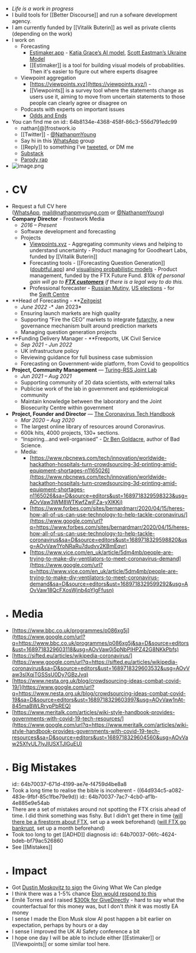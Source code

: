 - *Life is a work in progress*
- I build tools for [[Better Discourse]] and run a sofware development agency.
- I am currently funded by [[Vitalik Buterin]] as well as private clients (depending on the work)
- I work on
	- Forecasting
		- [Estimaker.app](https://estimaker.app/) - [Katja Grace’s AI model](https://estimaker.app/projects/10da8a56-634e-490d-8856-42c7954be2ac), [Scott Eastman’s Ukraine Model](https://estimaker.app/projects/9307d24b-af14-4e54-a827-9a62d827eb80)
		- [[Estimaker]] is a tool for building visual models of probabilities. Then it's easier to figure out where experts disagree
	- Viewpoint aggregation
		- [https://viewpoints.xyz](https://viewpoints.xyz/) -
		- [[Viewpoints]] is a survey tool where the statements change as users use it, aiming to move from uncertain statements to those people can clearly agree or disagree on
	- Podcasts with experts on important issues
		- [Odds and Ends](https://www.youtube.com/watch?v=K0rr7hDNWs4&list=PLAA8NhPG-VO_PnBm3EkxGYObLIMs4r2wZ)
- You can find me on
  id:: 64b8134e-4368-458f-86c3-556d791edc99
	- nathan[@]frostwork.io
	- [[Twitter]] - [@NathanpmYoung](https://www.google.com/url?q=https://twitter.com/NathanPMYoung&sa=D&source=editors&ust=1689718329577483&usg=AOvVaw3Wefpf9_J5d-IEe56dgCOv)
	- Say hi in this [WhatsApp](https://www.google.com/url?q=https://chat.whatsapp.com/Lr2cFoiYYnHAO8JR3jNFHL&sa=D&source=editors&ust=1689718329577971&usg=AOvVaw12NVmgFsKP23VUS1vlVUGh) group
	- [[Reply]] to something I’ve [tweeted](https://www.google.com/url?q=https://twitter.com/NathanpmYoung&sa=D&source=editors&ust=1689718329578428&usg=AOvVaw0YCWqOK1UfNqV443zkcmQq), or DM me
	- [Substack](https://www.google.com/url?q=https://nathanpmyoung.substack.com/&sa=D&source=editors&ust=1689718329578859&usg=AOvVaw1nTUher5aR39DGaFEVyyOs)
	- [Parody rap](https://www.google.com/url?q=https://www.youtube.com/user/deltaTtv&sa=D&source=editors&ust=1689718329579255&usg=AOvVaw0QDIei16jecJdhRkXm2USe)
- ![image.png](../assets/image_1689785034652_0.png)
- # CV
- Request a full CV here ([WhatsApp](https://www.google.com/url?q=https://chat.whatsapp.com/KOP4sqvL2oL4UA5yn7jxsF&sa=D&source=editors&ust=1689718329589648&usg=AOvVaw1zf3GGuIozEy5x-Jj-mg12), [mail@nathanpmyou](mailto:mail@nathanpmyoung.com)n[g.com](mailto:mail@nathanpmyoung.com) or [@NathanpmYoung](https://www.google.com/url?q=https://twitter.com/NathanPMYoung&sa=D&source=editors&ust=1689718329590353&usg=AOvVaw3j1fv7A3XZW4j4BFpiDFOo))
- **Company Director** - Frostwork Media
	- *2016 – Present*
	- Software development and forecasting
	- Projects
		- [Viewpoints.xyz](https://www.google.com/url?q=http://viewpoints.xyz&sa=D&source=editors&ust=1689718329591258&usg=AOvVaw3zCxC4v7ihPsUJGBIwU8i8) - Aggregating community views and helping to understand uncertainty - Product managing for Goodheart Labs, funded by [[Vitalik Buterin]]
		- Forecasting tools - [[Forecasting Question Generation]] ([doubtful.app](https://www.google.com/url?q=https://doubtful.app/&sa=D&source=editors&ust=1689718329591622&usg=AOvVaw2o1Z29d0DEmxtxjrEFFZlb)) and [visualising probabilistic models](https://www.google.com/url?q=https://probability-graph.predictionlab.org/&sa=D&source=editors&ust=1689718329591993&usg=AOvVaw0MSDUI6AstXxfaWzn34c8Q) - Product management, funded by the FTX Future Fund. *$10k of personal gain will go to **[FTX customers](https://www.google.com/url?q=https://twitter.com/NathanpmYoung/status/1625825225131626498&sa=D&source=editors&ust=1689718329592375&usg=AOvVaw12RinvRATH0KwNYpKJm-T9)** if there is a legal way to do this.*
		- Professional forecaster - [Russian Mutiny](https://www.google.com/url?q=https://www.swiftcentre.org/russia-liveblog/&sa=D&source=editors&ust=1689718329592856&usg=AOvVaw0WFaW7Fzoz9HC-O4wE9iII), [US elections](https://www.google.com/url?q=https://www.swiftcentre.org/can-biden-win-in-2024/&sa=D&source=editors&ust=1689718329593152&usg=AOvVaw1jCchi3h5m0O5MLKcuLNb7) - for the [Swift Centre](https://www.google.com/url?q=https://www.swiftcentre.org/&sa=D&source=editors&ust=1689718329593441&usg=AOvVaw0XrbNU2e3NN4EcscAIarHd)
- **Head of Forecasting - **[Zeitgeist](https://www.google.com/url?q=https://zeitgeist.pm/&sa=D&source=editors&ust=1689718329593845&usg=AOvVaw3d46nW6pOlTZtkKvMthQi9)
	- *June 2022 -** Jan 2023*
	- Ensuring launch markets are high quality
	- Supporting “Fire the CEO” markets to integrate [futarchy](https://www.google.com/url?q=https://en.wikipedia.org/wiki/Futarchy%23:~:text%3DFutarchy%2520is%2520a%2520form%2520of,as%2520a%2520buzzword%2520of%25202008.&sa=D&source=editors&ust=1689718329594635&usg=AOvVaw34fYHZSvlTTW1gjT_SCc6G), a new governance mechanism built around prediction markets
	- Managing question generation projects
- **Funding Delivery Manager - **Freeports, UK Civil Service
	- *Sep 2021 - Jun 2022*
	- UK infrastructure policy
	- Reviewing guidance for full business case submission
	- Forecasting on Government-wide platform, from Covid to geopolitics
- **Project, Community Management** — [Turing-RSS Joint Lab](https://www.google.com/url?q=https://www.turing.ac.uk/research/research-projects/new-partnership-between-alan-turing-institute-and-royal-statistical&sa=D&source=editors&ust=1689718329595911&usg=AOvVaw0VER7eyYez-_LSnqFLD2Td)
	- *Jun 2021 – Aug 2021*
	- Supporting community of 20 data scientists, with external talks
	- Publicise work of the lab in government and epidemiological community
	- Maintain knowledge between the laboratory and the Joint Biosecurity Centre within government
- **Project, Founder and Director** — [The Coronavirus Tech Handbook](https://www.google.com/url?q=https://coronavirustechhandbook.com&sa=D&source=editors&ust=1689718329596948&usg=AOvVaw2aF2x6eh0uTZwREcftrhT7)
	- *Mar 2020 – Aug 2020*
	- The largest online library of resources around Coronavirus.
	- 600k hits, 4000 projects, 130+ sections.
	- “Inspiring...and well-organised” - [Dr Ben Goldacre](https://www.google.com/url?q=https://twitter.com/bengoldacre/status/1238517125318422529&sa=D&source=editors&ust=1689718329597717&usg=AOvVaw1cyR1qnMWx1newGu7kdiw9), author of Bad Science.
	- Media:
		- [https://www.nbcnews.com/tech/innovation/worldwide-hackathon-hospitals-turn-crowdsourcing-3d-printing-amid-equipment-shortages-n1165026](https://www.nbcnews.com/tech/innovation/worldwide-hackathon-hospitals-turn-crowdsourcing-3d-printing-amid-equipment-shortages-n1165026&sa=D&source=editors&ust=1689718329598323&usg=AOvVaw3WM8WTKwfZwjFZa-yXlKKi)
		- [https://www.forbes.com/sites/bernardmarr/2020/04/15/heres-how-all-of-us-can-use-technology-to-help-tackle-coronavirus/](https://www.google.com/url?q=https://www.forbes.com/sites/bernardmarr/2020/04/15/heres-how-all-of-us-can-use-technology-to-help-tackle-coronavirus&sa=D&source=editors&ust=1689718329598820&usg=AOvVaw1YoNRaRu7dudvv2KBmEqvr)
		- [https://www.vice.com/en_uk/article/5dm4mb/people-are-trying-to-make-diy-ventilators-to-meet-coronavirus-demand](https://www.google.com/url?q=https://www.vice.com/en_uk/article/5dm4mb/people-are-trying-to-make-diy-ventilators-to-meet-coronavirus-demand&sa=D&source=editors&ust=1689718329599292&usg=AOvVaw18QcFXosWjnb4pYIgFfusn)
- # Media
- [https://www.bbc.co.uk/programmes/p086xg5j](https://www.google.com/url?q=https://www.bbc.co.uk/programmes/p086xg5j&sa=D&source=editors&ust=1689718329603118&usg=AOvVaw0j5pNbPIHPZ42G8NKkPbfs)
- [https://sifted.eu/articles/wikipedia-coronavirus/](https://www.google.com/url?q=https://sifted.eu/articles/wikipedia-coronavirus&sa=D&source=editors&ust=1689718329603532&usg=AOvVaw3slXqjTGSSsU0Dy7GBzJvq)
- [https://www.nesta.org.uk/blog/crowdsourcing-ideas-combat-covid-19/](https://www.google.com/url?q=https://www.nesta.org.uk/blog/crowdsourcing-ideas-combat-covid-19&sa=D&source=editors&ust=1689718329603997&usg=AOvVaw1nAt-845maBWLRrypPbREQ)
- [https://www.meritalk.com/articles/wiki-style-handbook-provides-governments-with-covid-19-tech-resources/](https://www.google.com/url?q=https://www.meritalk.com/articles/wiki-style-handbook-provides-governments-with-covid-19-tech-resources&sa=D&source=editors&ust=1689718329604560&usg=AOvVaw25XfyUL7lyJIUSXTJlGuEU)
- # Big Mistakes
  id:: 64b70037-671d-4199-ae7e-f4759d4be8a8
- Took a long time to realise the bible is incoherent - ((64d934c5-a082-483e-9fbf-85c1fbe79e9d))
  id:: 64b70037-7ac7-4cb0-af1b-4e885e9e54ab
- There are a set of mistakes around not spotting the FTX crisis ahead of time. I did think something was fishy. But I didn’t get there in time ([will there be a firestorm about FTX](https://www.google.com/url?q=https://manifold.markets/NathanpmYoung/media-firestorm-about-sbf-before-20&sa=D&source=editors&ust=1689718329605338&usg=AOvVaw28KzK22RcWJ4xX05Xgy_Bv), set up a week beforehand) ([will FTX go bankrupt](https://www.google.com/url?q=https://manifold.markets/NathanpmYoung/will-ftx-go-bankrupt-before-2024&sa=D&source=editors&ust=1689718329605735&usg=AOvVaw3Ris7DqkQLzKmB41EugPCh), set up a month beforehand)
- Took too long to get [[ADHD]] diagnosis
  id:: 64b70037-06fc-4624-bdeb-bf79ac526860
- See [[Mistakes]]
- # Impact
- Got [Dustin Moskovitz to sign](https://twitter.com/moskov/status/1645465885493297152) the Giving What We Can pledge
- I think there was a 1-5% chance [Elon would respond to this](https://www.google.com/url?q=https://twitter.com/NathanpmYoung/status/1596559616359415808&sa=D&source=editors&ust=1689718329606921&usg=AOvVaw2Sj4pwYbEUOiMt7NqD82EO)
- Emilé Torres and I raised [$300k for GiveDirectly](https://www.google.com/url?q=https://www.givingwhatwecan.org/fundraisers/emile-and-nathan-christmas-fundraiser&sa=D&source=editors&ust=1689718329607389&usg=AOvVaw1Grf1ZeQPjzNtAMyBubE9G) - hard to say what the counterfactual for this money was, but I don't *think* it was mostly EA money
- I sense I made the Elon Musk slow AI post happen a bit earlier on expectation, perhaps by hours or a day
- I sense I improved the UK AI Safety conference a bit
- I hope one day I will be able to include either [[Estimaker]] or [[Viewpoints]] or some similar tool here.